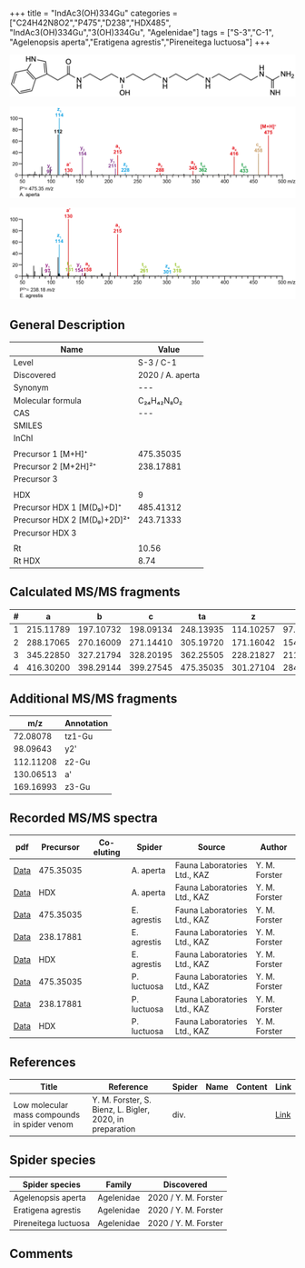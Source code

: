 +++
title = "IndAc3(OH)334Gu"
categories = ["C24H42N8O2","P475","D238","HDX485",
"IndAc3(OH)334Gu","3(OH)334Gu",
"Agelenidae"]
tags = ["S-3","C-1",
"Agelenopsis aperta","Eratigena agrestis","Pireneitega luctuosa"]
+++

![](/img/IndAc3(OH)334Gu.png)

![](/img_MSMS/475_IndAc3(OH)334Gu_Aa.png?classes=border)

![](/img_MSMS/475_IndAc3(OH)334Gu_Ea_2.png?classes=border)

## General Description

| Name                        | Value            |
|-----------------------------|------------------|
| Level                       | S-3 / C-1               |
| Discovered                  | 2020 / A. aperta |
| Synonym                     | ---              |
| Molecular formula           | C₂₄H₄₂N₈O₂       |
| CAS                         | ---              |
| SMILES |   |
| InChI  |   |
|                             |                  |
| Precursor 1 [M+H]⁺          | 475.35035        |
| Precursor 2 [M+2H]²⁺        | 238.17881        |
| Precursor 3                 |                  |
|                             |                  |
| HDX                         | 9                |
| Precursor HDX 1 [M(D₉)+D]⁺   | 485.41312        |
| Precursor HDX 2 [M(D₉)+2D]²⁺ | 243.71333        |
| Precursor HDX 3             |                  |
|                             |                  |
| Rt                          | 10.56            |
| Rt HDX                      | 8.74             |

## Calculated MS/MS fragments

| # | a         | b         | c         | ta        | z         | y         | tz        |
|---|-----------|-----------|-----------|-----------|-----------|-----------|-----------|
| 1 | 215.11789 | 197.10732 | 198.09134 | 248.13935 | 114.10257 | 97.07602 | 131.12912 |
| 2 | 288.17065 | 270.16009 | 271.14410 | 305.19720 | 171.16042 | 154.13387 | 188.18697 |
| 3 | 345.22850 | 327.21794 | 328.20195 | 362.25505 | 228.21827 | 211.19172 | 261.23974 |
| 4 | 416.30200 | 398.29144 | 399.27545 | 475.35035 | 301.27104 | 284.24449 | 318.29759 |

## Additional MS/MS fragments

| m/z       | Annotation |
|-----------|------------|
| 72.08078  | tz1-Gu     |
| 98.09643  | y2'        |
| 112.11208 | z2-Gu      |
| 130.06513 | a'         |
| 169.16993 | z3-Gu      |

## Recorded MS/MS spectra

| pdf                                                  | Precursor | Co-eluting | Spider    | Source                       | Author        |
|------------------------------------------------------|-----------|------------|-----------|------------------------------|---------------|
| [Data](/pdf/A-aperta/475_IndAc3(OH)334Gu_Aa.pdf)     | 475.35035 |            | A. aperta | Fauna Laboratories Ltd., KAZ | Y. M. Forster |
| [Data](/pdf/A-aperta/475_IndAc3(OH)334Gu_Aa_HDX.pdf) | HDX       |            | A. aperta | Fauna Laboratories Ltd., KAZ | Y. M. Forster |
| [Data](/pdf/E-agrestis/475_IndAc3(OH)334Gu_Ea.pdf) | 475.35035 |            | E. agrestis | Fauna Laboratories Ltd., KAZ | Y. M. Forster |
| [Data](/pdf/E-agrestis/475_IndAc3(OH)334Gu_Ea_2.pdf) | 238.17881 |            | E. agrestis | Fauna Laboratories Ltd., KAZ | Y. M. Forster |
| [Data](/pdf/E-agrestis/475_IndAc3(OH)334Gu_Ea_HDX.pdf) | HDX |            | E. agrestis | Fauna Laboratories Ltd., KAZ | Y. M. Forster |
| [Data](/pdf/P-luctuosa/475_IndAc3(OH)334Gu_Pl.pdf) | 475.35035 |           | P. luctuosa | Fauna Laboratories Ltd., KAZ | Y. M. Forster |
| [Data](/pdf/P-luctuosa/475_IndAc3(OH)334Gu_Pl_2.pdf) | 238.17881 |           | P. luctuosa | Fauna Laboratories Ltd., KAZ | Y. M. Forster |
| [Data](/pdf/P-luctuosa/475_IndAc3(OH)334Gu_Pl_HDX.pdf) | HDX |           | P. luctuosa | Fauna Laboratories Ltd., KAZ | Y. M. Forster |

## References

| Title     | Reference   | Spider    | Name   | Content  | Link |
|-----------|-------------|-----------|--------|----------|-----|
| Low molecular mass compounds in spider venom      | Y. M. Forster, S. Bienz, L. Bigler, 2020, in preparation          | div.       |   |   | [Link](unknown) |

## Spider species

| Spider species     | Family     | Discovered           |
|--------------------|------------|----------------------|
| Agelenopsis aperta | Agelenidae | 2020 / Y. M. Forster |
| Eratigena agrestis | Agelenidae | 2020 / Y. M. Forster |
| Pireneitega luctuosa | Agelenidae | 2020 / Y. M. Forster |

## Comments